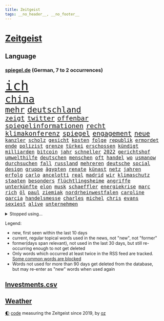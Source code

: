 ```yaml
---
title: Zeitgeist
tags: __no_header__, __no_footer__
---
```


# [Zeitgeist](https://oliz.io/zeitgeist/)

## Language

<h3><a href="https://www.spiegel.de" target="_blank">spiegel.de</a> (German, 7 to 2 occurrences)</h3>
<p style="font-family:monospace">
<span style="font-size:32pt"><a href="news_links.html#ich" class="current">ich</a></span>
<br>
<span style="font-size:24pt"><a href="news_links.html#china" class="current">china</a></span>
<br>
<span style="font-size:20pt"><a href="news_links.html#mehr" class="current">mehr</a></span>
<span style="font-size:20pt"><a href="news_links.html#deutschland" class="current">deutschland</a></span>
<br>
<span style="font-size:16pt"><a href="news_links.html#zeigt" class="current">zeigt</a></span>
<span style="font-size:16pt"><a href="news_links.html#twitter" class="current">twitter</a></span>
<span style="font-size:16pt"><a href="news_links.html#offenbar" class="current">offenbar</a></span>
<span style="font-size:16pt"><a href="news_links.html#spiegelinformationen" class="current">spiegelinformationen</a></span>
<span style="font-size:16pt"><a href="news_links.html#recht" class="current">recht</a></span>
<span style="font-size:16pt"><a href="news_links.html#klimakonferenz" class="new">klimakonferenz</a></span>
<span style="font-size:16pt"><a href="news_links.html#spiegel" class="current">spiegel</a></span>
<span style="font-size:16pt"><a href="news_links.html#engagement" class="current">engagement</a></span>
<span style="font-size:16pt"><a href="news_links.html#neue" class="current">neue</a></span>
<br>
<span style="font-size:12pt"><a href="news_links.html#kanzler" class="current">kanzler</a></span>
<span style="font-size:12pt"><a href="news_links.html#scholz" class="current">scholz</a></span>
<span style="font-size:12pt"><a href="news_links.html#gesicht" class="current">gesicht</a></span>
<span style="font-size:12pt"><a href="news_links.html#kosten" class="current">kosten</a></span>
<span style="font-size:12pt"><a href="news_links.html#folge" class="current">folge</a></span>
<span style="font-size:12pt"><a href="news_links.html#republik" class="current">republik</a></span>
<span style="font-size:12pt"><a href="news_links.html#ermordet" class="current">ermordet</a></span>
<span style="font-size:12pt"><a href="news_links.html#ende" class="current">ende</a></span>
<span style="font-size:12pt"><a href="news_links.html#polizist" class="current">polizist</a></span>
<span style="font-size:12pt"><a href="news_links.html#grenze" class="current">grenze</a></span>
<span style="font-size:12pt"><a href="news_links.html#türkei" class="current">türkei</a></span>
<span style="font-size:12pt"><a href="news_links.html#erschossen" class="current">erschossen</a></span>
<span style="font-size:12pt"><a href="news_links.html#kündigt" class="current">kündigt</a></span>
<span style="font-size:12pt"><a href="news_links.html#milliarden" class="current">milliarden</a></span>
<span style="font-size:12pt"><a href="news_links.html#bitcoin" class="current">bitcoin</a></span>
<span style="font-size:12pt"><a href="news_links.html#jahr" class="current">jahr</a></span>
<span style="font-size:12pt"><a href="news_links.html#schneller" class="current">schneller</a></span>
<span style="font-size:12pt"><a href="news_links.html#2022" class="current">2022</a></span>
<span style="font-size:12pt"><a href="news_links.html#gerichtshof" class="current">gerichtshof</a></span>
<span style="font-size:12pt"><a href="news_links.html#umwelthilfe" class="current">umwelthilfe</a></span>
<span style="font-size:12pt"><a href="news_links.html#deutschen" class="current">deutschen</a></span>
<span style="font-size:12pt"><a href="news_links.html#menschen" class="current">menschen</a></span>
<span style="font-size:12pt"><a href="news_links.html#oft" class="current">oft</a></span>
<span style="font-size:12pt"><a href="news_links.html#handel" class="current">handel</a></span>
<span style="font-size:12pt"><a href="news_links.html#wo" class="current">wo</a></span>
<span style="font-size:12pt"><a href="news_links.html#usmanow" class="current">usmanow</a></span>
<span style="font-size:12pt"><a href="news_links.html#durchsuchen" class="current">durchsuchen</a></span>
<span style="font-size:12pt"><a href="news_links.html#fall" class="current">fall</a></span>
<span style="font-size:12pt"><a href="news_links.html#russland" class="current">russland</a></span>
<span style="font-size:12pt"><a href="news_links.html#mehreren" class="current">mehreren</a></span>
<span style="font-size:12pt"><a href="news_links.html#deutsche" class="current">deutsche</a></span>
<span style="font-size:12pt"><a href="news_links.html#social" class="current">social</a></span>
<span style="font-size:12pt"><a href="news_links.html#design" class="current">design</a></span>
<span style="font-size:12pt"><a href="news_links.html#gruppe" class="current">gruppe</a></span>
<span style="font-size:12pt"><a href="news_links.html#ägypten" class="current">ägypten</a></span>
<span style="font-size:12pt"><a href="news_links.html#renate" class="new">renate</a></span>
<span style="font-size:12pt"><a href="news_links.html#künast" class="new">künast</a></span>
<span style="font-size:12pt"><a href="news_links.html#netz" class="current">netz</a></span>
<span style="font-size:12pt"><a href="news_links.html#jahren" class="current">jahren</a></span>
<span style="font-size:12pt"><a href="news_links.html#erfolg" class="current">erfolg</a></span>
<span style="font-size:12pt"><a href="news_links.html#carlo" class="current">carlo</a></span>
<span style="font-size:12pt"><a href="news_links.html#ancelotti" class="current">ancelotti</a></span>
<span style="font-size:12pt"><a href="news_links.html#real" class="current">real</a></span>
<span style="font-size:12pt"><a href="news_links.html#madrid" class="current">madrid</a></span>
<span style="font-size:12pt"><a href="news_links.html#wir" class="current">wir</a></span>
<span style="font-size:12pt"><a href="news_links.html#klimaschutz" class="current">klimaschutz</a></span>
<span style="font-size:12pt"><a href="news_links.html#staaten" class="current">staaten</a></span>
<span style="font-size:12pt"><a href="news_links.html#besonders" class="current">besonders</a></span>
<span style="font-size:12pt"><a href="news_links.html#flüchtlingsheime" class="new">flüchtlingsheime</a></span>
<span style="font-size:12pt"><a href="news_links.html#angriffe" class="current">angriffe</a></span>
<span style="font-size:12pt"><a href="news_links.html#unterkünfte" class="current">unterkünfte</a></span>
<span style="font-size:12pt"><a href="news_links.html#elon" class="current">elon</a></span>
<span style="font-size:12pt"><a href="news_links.html#musk" class="current">musk</a></span>
<span style="font-size:12pt"><a href="news_links.html#schaeffler" class="new">schaeffler</a></span>
<span style="font-size:12pt"><a href="news_links.html#energiekrise" class="current">energiekrise</a></span>
<span style="font-size:12pt"><a href="news_links.html#marc" class="current">marc</a></span>
<span style="font-size:12pt"><a href="news_links.html#rich" class="new">rich</a></span>
<span style="font-size:12pt"><a href="news_links.html#öl" class="current">öl</a></span>
<span style="font-size:12pt"><a href="news_links.html#paul" class="current">paul</a></span>
<span style="font-size:12pt"><a href="news_links.html#ziemiak" class="new">ziemiak</a></span>
<span style="font-size:12pt"><a href="news_links.html#nordrheinwestfalen" class="current">nordrheinwestfalen</a></span>
<span style="font-size:12pt"><a href="news_links.html#caroline" class="current">caroline</a></span>
<span style="font-size:12pt"><a href="news_links.html#garcia" class="current">garcia</a></span>
<span style="font-size:12pt"><a href="news_links.html#handelsmesse" class="new">handelsmesse</a></span>
<span style="font-size:12pt"><a href="news_links.html#charles" class="current">charles</a></span>
<span style="font-size:12pt"><a href="news_links.html#michel" class="current">michel</a></span>
<span style="font-size:12pt"><a href="news_links.html#chris" class="current">chris</a></span>
<span style="font-size:12pt"><a href="news_links.html#evans" class="new">evans</a></span>
<span style="font-size:12pt"><a href="news_links.html#sexiest" class="new">sexiest</a></span>
<span style="font-size:12pt"><a href="news_links.html#alive" class="current">alive</a></span>
<span style="font-size:12pt"><a href="news_links.html#unternehmen" class="current">unternehmen</a></span>
</p>
<details>
<summary>Stopped using...</summary>
<p class="former" style="font-size:12pt">
früh(748) aufgerufen(747) ruhe(747) coronaregeln(746) kliniken(746) neuinfektionen(746) reiner(746) senat(746) volker(746) gesamte(745) manager(745) mitte(745) privaten(745) terroristen(745) vermutlich(745) zuerst(745) bayerische(744) bundesrepublik(744) ddr(744) erinnerungen(744) hört(744) million(744) regisseur(744) schlimm(744) schwedische(744) trägt(744) badenwürttembergs(743) bayerns(743) erheblich(743) gemeinde(743) gemessen(743) hollywood(743) ifoinstitut(743) protestiert(743) treibt(743) alpen(742) bedeuten(742) bundesland(742) eugh(742) hongkong(742) standort(742) theater(742) verfolgen(742) jörg(741) kochinstitut(741) mutmaßlich(741) provinz(741) sicherte(741) spektakulär(741) todesfälle(741) usamerikaner(741) andrea(740) bayerischen(740) cdupolitiker(740) dietmar(740) kanzlerin(740) kontrolliert(740) leichen(740) richterin(740) rki(740) stößt(740) walter(740) argumente(739) aufs(739) kapitol(739) kardinal(739) null(739) party(739) schwierigkeiten(739) siebentageinzidenz(739) teilnehmer(739) 125(738) 44(738) billionen(738) dominiert(738) englischen(738) hans(738) medikamente(738) rückschlag(738) usaußenminister(738) verbindung(738) voller(738) who(738) öffentlichkeit(738) demonstrationen(737) ehren(737) einzug(737) geduld(737) kommission(737) länge(737) selben(737) wales(737) debüt(736) dienen(736) hamilton(736) leyen(736) riss(736) schlug(736) sinken(736) beachten(735) leid(735) persönlich(735) verbindet(735) verlierer(735) wären(735) bedenken(734) messi(734) trauen(734) punkt(733) schlagzeilen(733) studien(733) störung(733) tonnen(733) trennen(733) viertelfinale(733) anteil(732) aufklären(732) bekamen(732) dreht(732) geschafft(732) verfügung(732) entsprechende(731) entwickeln(731) festgestellt(731) löste(731) schmidt(731) inzidenz(730) stärke(730) versprochen(730) eigener(729) fortgesetzt(729) philipp(729) polnische(729) schwerem(729) ständig(729) bestraft(728) jemen(728) töten(728) verbreiten(728) aktivistin(727) näher(727) porsche(727) produzieren(727) spektakuläre(727) aktiv(726) coronatests(726) gaben(726) impfkampagne(724) nase(724) gesundheitsministerium(723) prognosen(723) varianten(723) antonio(722) nah(722) alexandra(721) einreise(721) engpässe(721) garten(721) schaffte(721) stieß(721) amerikas(719) singapur(719) richard(718) heftiger(717) chats(716) trug(716) züge(716) sergio(715) enttäuschung(714) regelung(714) produziert(712) stört(712) antrag(710) profis(710) angeboten(709) heutigen(709) uhaft(709) schock(707) bundesnetzagentur(703) mindestlohn(703) provoziert(702) 91(701) 36(699) patzt(699) ursprünglich(699) entspannt(693) palästinenser(693) strukturen(686) blinken(675) größe(673) rückte(672) gelangt(668) woelki(663) leiter(658) lieferketten(647) autobauer(628) fuhren(627) bein(605) kannte(604) kryptowährungen(603) medaille(600) strecken(576) 15jähriger(571) lahm(571) diplomatische(568) reisenden(565) rumänien(557) vehement(554) finanziert(543) stoltenberg(542) trost(537) eskalierte(534) bka(533) dynamo(525) gegend(509) parlamentswahlen(502) flohen(501) kw(497) müll(493) geflüchtet(488) leichten(486) zerstörte(479) kilogramm(472) coup(465) emirate(465) boston(461) floh(460) brücken(456) waldbrand(452) oberbayern(449) amoklauf(445) komitee(443) erfolgreichste(442) 120(438) norwegischen(438) stürme(433) highlights(431) bedrohen(430) genervt(430) gesammelt(425) anlage(417) ausfälle(416) regierte(416) nouripour(415) omid(415) zeitungsbericht(415) dax(414) niedergang(414) überraschende(411) staatspräsident(403) illegaler(402) teamkollege(401) gesetzentwurf(399) pazifik(398) messe(396) fünftel(395) spiegelkorrespondent(395) elfjährige(389) erzbischof(389) exklusiven(388) geladen(388) mehrwertsteuer(388) bedrängnis(386) millionenhöhe(386) einigt(383) mutmaßliches(383) kleinere(381) briefe(380) fdppolitiker(377) einschätzungen(372) ferrari(372) coronalage(366) andrang(362) studenten(360) ostdeutschland(358) schlimme(358) gap(357) 30000(356) 41(355) sprecherin(354) beliebt(353) härte(353) rechtsextremer(353) schülerin(353) kardashian(351) baldwin(348) verwehrt(345) euländer(344) donbass(342) 77(337) beitreten(337) empfindliche(333) vatikan(332) winfried(332) gewaltsamen(331) energiekonzern(323) arbeitswelt(320) kretschmann(317) 87(312) verabschieden(312) eukommissionschefin(308) wiegen(306) einzig(303) frühe(302) beamter(301) brown(301) organisiert(298) finnlands(297) menschenrechtler(296) problematisch(296) audi(294) oscar(293) sozialleistungen(293) allzu(288) stuhl(288) wimbledon(288) kannten(287) wolf(285) zusammenhalt(283) mutigen(282) soldat(282) lebensmittelpreise(280) versteigerung(280) berichteten(279) kassel(277) spielern(276) baute(273) rio(273) vielfalt(273) spaltung(272) handelte(268) iraner(266) verbessern(266) verweisen(266) marilyn(264) helikopter(263) dresdner(261) dramatischer(260) abzuwenden(259) auswertung(259) genaue(259) herausgefunden(259) stuttgarter(259) experiment(257) weltgrößte(256) barbara(255) klagte(254) abgeschnitten(252) schätzt(252) zurecht(252) verpflichtende(251) fraglich(250) schnellste(250) infolge(248) vereinigte(248) abschaffung(247) anhalten(245) weltgesundheitsorganisation(245) funk(242) ansprache(241) entscheidende(240) motiven(240) 19jährige(239) akt(239) problems(239) zivilen(239) vögel(238) gestärkt(235) flughafens(234) traurig(234) zugesagt(233) analysen(232) drittes(232) bezahlung(230) finaleinzug(230) gebiete(228) 170(226) befanden(225) sanktionspaket(225) sportart(225) schwache(224) sang(223) verfolgungsjagd(222) austausch(221) hochschule(221) bargeld(219) ferne(219) h(219) beitritt(218) greg(214) ungewiss(214) monarchie(213) patrick(212) achtzigern(210) breiten(210) landung(210) drücken(209) klassenzimmer(209) abgeschoben(208) trier(207) burkhard(205) leitungen(205) regie(205) pole(203) rauch(203) smarten(203) wiedervereinigung(203) frauenfußball(202) raketenangriff(201) natobeitritt(200) auszugehen(199) verfolgung(198) freundinnen(197) zuflucht(197) g20(196) spielerinnen(196) fußballerinnen(195) fox(194) prag(194) bauten(192) fair(192) humor(192) orientierung(192) wärmer(192) kräften(191) riskieren(191) bühnen(190) gesenkt(189) packenden(189) lehrerverbände(188) 46(186) fellner(185) jamal(184) kotropfen(184) nachfolgerin(184) meeresspiegel(183) festland(182) gewaltverbrechen(182) nordrheinwestfälischen(181) sammelte(181) bogen(180) ausbeutung(179) bergsteiger(178) generalstaatsanwaltschaft(177) schindler(177) verwechslung(176) arminia(175) einsetzt(175) wahre(174) bayreuth(173) schwedens(173) wehrmacht(172) anrecht(171) mysteriösen(170) szenario(170) würdigung(170) aufsteiger(167) brände(167) dänische(167) schwedischen(166) set(166) entbunden(165) stürmte(165) überfüllten(165) di(163) alec(162) walker(162) wütende(162) händeringend(161) kürzt(161) münchens(161) ablesen(160) kleinem(160) ankara(159) konzerte(159) privatleute(159) wasserknappheit(159) plagt(158) stramm(158) zurückgelassen(158) assadregimes(157) ewigen(157) momentan(156) stresstest(156) lngterminal(155) erleichtert(154) vermittelte(154) vorgeschrieben(154) längerer(153) schutzmasken(153) umbringen(153) auszugleichen(152) bgh(151) boote(151) tschechische(151) kai(150) kleid(150) 8(149) dänischen(149) f(149) monroe(149) nationalisten(149) dürren(148) abholzung(147) balkon(147) weitreichenden(147) detailliert(146) gremiums(146) hadert(146) starkgemacht(146) weckruf(146) vergewaltiger(145) debattiert(144) bezirk(143) elisabeth(143) gestürmt(143) japanische(143) beruhigen(142) entwickler(142) günter(142) nervös(142) studiert(142) liv(141) ulrich(141) bistum(140) exmann(140) handgreiflich(140) ortskräfte(140) toben(140) malaika(139) stürmten(138) anhaltende(137) bedrohte(137) einschlafen(137) junta(137) rechtlich(137) empfehlungen(136) riefen(136) uvalde(136) wohlstandsverlust(136) kandidiert(135) spacey(135) spätes(135) erstickte(134) triumphierte(134) unhcr(134) joshua(133) kimmich(133) lenkt(133) nächster(133) prince(133) bar(131) schergen(131) zuwanderer(131) betreuung(130) haushaltspolitik(130) periode(130) teamchef(130) geschäftsmodell(129) sexistischer(129) charakterlichen(128) linker(128) verschrieben(128) andrew(126) angezählt(126) bahnsteig(126) medikament(126) pendler(126) putsch(126) gedeckelt(125) nähert(124) posse(124) sahen(124) favre(123) südlich(123) verfassungsänderung(123) rechtskräftig(122) keinerlei(121) nahrung(121) persönlicher(121) kämen(120) rudert(120) spitzt(120) brett(119) valley(119) wmhalbfinale(119) einschlagen(117) mob(117) schlachten(117) wozu(117) beurlaubt(116) fashion(116) heiklen(116) löcher(116) regenbogenfahne(116) befördert(115) glücklos(115) hardliner(115) pay(115) plakate(115) riesig(114) 52(113) kadyrow(113) ramsan(113) revolutionieren(113) technologie(113) temperatur(113) zeige(113) 230(112) campus(112) passau(112) geeigneten(111) hungernden(111) weltstar(111) überwunden(111) rast(110) hof(109) verstoßen(109) eautos(108) extra(108) hosen(108) katholiken(108) kilo(108) sehe(108) tasche(108) alain(107) elvis(107) energieunternehmen(107) mogelpackung(107) niedersachsens(107) kette(106) orientieren(106) ursprung(106) ausmaße(105) erlegen(105) frauenrechte(105) week(105) bergregion(104) coronajahr(104) funktionierte(104) oslo(104) layla(103) bahnstreik(102) brettspiel(102) eingeschlagen(102) weile(102) billig(101) golfregion(101) konto(101) paulo(101) são(101) 17jährigen(100) handgemenge(100) na(100) partien(100) schlief(100) gassparen(99) lucas(98) patientinnen(97) rechtsruck(97) sexistische(97) autokrat(96) folgten(96) klagten(96) verbands(96) aktueller(95) außenwelt(95) dach(95) edinburgh(95) saisonauftakt(95) högel(94) niels(94) mitentscheiden(93) privater(93) verträge(93) wählten(93) lokomotive(92) nördlich(92) doppelleben(91) gefährt(91) lizenzen(91) pistorius(91) prüfungen(91) topverdiener(91) verblüffende(91) ausreißer(90) bergwanderer(90) grönland(90) massentauglich(90) tagebücher(90) 6000(89) ablaufen(89) abschneidet(89) erzeugen(89) gassperren(89) menschenrechtsorganisationen(89) drehten(88) filmregisseur(88) freispruch(88) mangellage(88) skifahrer(88) toilette(88) format(87) anfühlt(86) ausbleiben(86) gelähmt(86) grundsteuer(86) känguru(86) salz(86) vermietern(86) anhaltspunkte(85) feststellung(85) handgreiflichkeiten(85) raubt(85) scheiterten(85) sinatra(85) sommerfest(85) sterberate(85) uber(85) wuchtigen(85) kategorie(84) schottischen(84) verabreicht(84) wettbewerbe(84) entgegengestellt(83) radfahrer(83) realpolitik(83) 132(82) 60jährige(82) antony(82) größtes(82) milizen(82) sicherheitslage(82) woman(82) überragte(82) aufrechterhalten(81) dänischer(81) gender(81) hallo(81) lokalen(81) unterschlupf(81) befeuern(80) diffusen(80) laute(80) markenkern(80) nordsyrien(80) taxi(80) 134(79) bestritten(79) kanalinsel(79) kommentator(79) mateusz(79) schlossen(79) gefühlt(78) gesang(78) heizung(78) trailer(78) umverteilung(78) dreierbündnis(77) entgegenwirken(77) farce(77) metropolen(77) seid(77) torpediert(77) üblich(77) holten(76) lizzo(76) notbremsung(76) usmusikerin(76) bestsellerautor(75) preissteigerung(75) saudische(75) 14jährige(74) 8000(74) entstand(74) kriselnden(74) manipulation(74) passte(74) vereinbarten(74) einzuziehen(73) feuerwehrmann(73) mansplaining(73) modediscounter(73) notfallplan(73) nothing(73) prototypen(73) stabhochspringer(73) gleichberechtigten(72) jared(72) marvin(72) prosieben(72) pullover(72) rudolph(72) rumäniens(72) shitstorm(72) verpflichtungen(72) überwiegend(72) coronaisolation(71) ghislaine(71) krankenhausgesellschaft(71) maxwell(71) mitansehen(71) politikwissenschaftler(71) spieleklassiker(71) vergebens(71) vorschlagen(71) wunden(71) angeln(70) baerbocks(70) befreite(70) eingekesselt(70) ost(70) souveräner(70) synodaler(70) vertuscht(70) berechtigten(69) evakuieren(69) fremdverschulden(69) isolationspflicht(69) parteikollegin(69) professor(69) slogan(69) straelen(69) walisischen(69) zuschüssen(69) ermutigt(68) satan(68) siegessicher(68) sozialsystem(68) streiks(68) 25000(67) bambi(67) desantis(67) indischer(67) kapazität(67) katrin(67) steuerpläne(67) widersprach(67) andauernden(66) blenden(66) erhebliches(66) garantiert(66) schenkte(66) 131(65) anwärter(65) gasumlage(65) großflächige(65) kriegstreiberin(65) petraeus(65) stärkt(65) unoflüchtlingshilfswerk(65) besetzung(64) booten(64) canceln(64) drüben(64) eingeschlossene(64) endstation(64) skelettierte(64) usgeneral(64) wünsche(64) 138(63) fußballzweitligist(63) leistet(63) leiterin(63) manövern(63) nahles(63) uralte(63) ussenat(63) abgelegensten(62) beleidigte(62) films(62) frachtschiff(62) gaming(62) künste(62) leverkusener(62) musiala(62) porträt(62) disco(61) gesunde(61) lederhosen(61) linder(61) marken(61) unfassbare(61) viertligist(61) aufgewachsen(60) handbremse(60) klassenzimmern(60) völkerrechtswidrig(60) erklärten(59) janeiro(59) 63(58) coronainfektionen(58) festzelt(58) steuerentlastung(58) verschlossen(58) übernahm(58) filzaffäre(57) kappt(57) keinesfalls(57) lebensgefährliche(57) verurteilter(57) vorbestrafter(57) weigerte(57) geldwäsche(56) ramona(56) steuersatz(56) websites(56) abfedern(55) bronzemedaille(55) einstand(55) gebot(55) handschrift(55) oscarpreisträger(55) vorcoronaniveau(55) woanders(55) ardchef(54) audretsch(54) belastungen(54) filmfest(54) flüchtling(54) hilfspaket(54) komfort(54) mobilisiert(54) 19jährigen(53) altern(53) cumexskandal(53) entschlossene(53) fische(53) gott(53) havanna(53) kubas(53) schmuck(53) wallraff(53) abschläge(52) amtierende(52) sabotageakten(52) twittert(52) analysieren(51) annexion(51) geöffnete(51) jackson(51) missverständnis(51) rutschen(51) tätern(51) wohlwollen(51) glaubwürdigkeit(50) gräbt(50) richtete(50) schlaganfall(50) schwachstellen(50) spülen(50) angler(49) auszählungen(49) beschaffen(49) gekracht(49) lettland(49) populär(49) unternimmt(49) antónio(48) finne(48) randale(48) senkung(48) verbal(48) verdichten(48) abgabefrist(47) faschismus(47) haufen(47) rückten(47) unomenschenrechtsbüro(47) verfallen(47) drehbuchautor(46) künstlich(46) staatsfonds(46) zweistellig(46) causa(45) eröffneten(45) feierlaune(45) fernhalten(45) kinderbuch(45) ladekabel(45) pilotengewerkschaft(45) tabellenplatz(45) absatz(44) befürworten(44) eignung(44) entgehen(44) fortuna(44) irgendwie(44) klang(44) nervösen(44) rekordzahl(44) speisen(44) wyoming(44) biermann(43) indigener(43) stellenanzeigen(43) vorreiter(43) feierten(42) rassistischer(42) spiegeltitelgeschichte(42) versiegt(42) vertuschung(42) yorker(42) zerlegt(42) brummt(41) geteilt(41) recherchierte(41) rechnungen(41) usbörsenaufsicht(41) verfügbaren(41) versuchter(41) leistungssport(40) aufholjagd(39) berührt(39) erkältungssymptome(39) fraktionsvize(39) produzenten(39) riga(39) somalische(39) austragen(38) vorbeikommen(38) antideutsche(37) ausgestattet(37) breite(37) eingenommen(37) flüchtlingskrise(37) fraktionsspitze(37) grundsätzliche(37) senioren(37) singer(37) dracula(36) finanzministerium(36) menopause(36) rechtes(36) republikanische(36) toren(36) wohngeld(36) freigegeben(35) iranerinnen(35) lasst(35) leverkusens(35) listen(35) stemmen(35) tel(35) tüten(35) gegenangriff(34) himalaja(34) lebensmittelhändler(34) realitystar(34) seidl(34) expertenteam(33) lungeninfektion(33) malte(33) podiumsdiskussion(33) schulbezirk(33) spdministerpräsident(33) verwirrt(33) zurückeroberten(33) zurückgekommen(33) abgrenzung(32) baltische(32) eautobauer(32) entkam(32) recherche(32) titelverteidigung(32) überqueren(32) denis(31) elften(31) gebrauchen(31) holocaustüberlebende(31) prozessauftakt(31) rängen(31) bluthund(30) diensten(30) gaspipelines(30) gedächtnisverlust(30) gesunkenen(30) vollmundigen(30) ausnahmsweise(29) beliefern(29) betrogen(29) fachmesse(29) glückwünsche(29) maschinenpistole(29) thatcher(29) versorgern(29) verzögern(29) bedeutendsten(28) irland(28) vermasselte(28) angelina(27) eingriff(27) fußballfans(27) fußballnationalspieler(27) handelskette(27) jolie(27) modewelt(27) nationaltrainer(27) publikumsliebling(27) sparta(27) abschöpfung(26) enthauptet(26) kolonialismus(26) stillstand(26) triathlon(26) wandgemälde(26) auszug(25) gigantischen(25) lähmungen(25) protestcamp(25) vattenfall(25) wendepunkt(25) angreifen(24) aviv(24) erschließen(24) festung(24) finanzämter(24) sensible(24) tshirt(24) anstrengen(23) atmet(23) eigenschaften(23) einsamkeit(23) erwähnung(23) graz(23) mitteilte(23) ostfriesland(23) porschebörsengang(23) zahnarzt(23) zähne(23) buckingham(22) filmgeschichte(22) kompliziert(22) milliardenjongleur(22) nachbarstaat(22) palace(22) prunkvollen(22) arabischen(21) aussortiert(21) auswärtsspiele(21) bewaffnete(21) blond(21) informanten(21) inzidenzen(21) kontern(21) kruse(21) laufsteg(21) persönlichkeiten(21) zimmer(21) 47jährige(20) arzneimittel(20) bereichert(20) fortschritte(20) geströmt(20) heutzutage(20) vornehmen(20) zeilen(20) chronische(19) durchgesetzt(19) formell(19) konvoi(19) machtwechsel(19) manches(19) oppositionspartei(19) totaler(19) trüb(19) windhorst(19) arbeitsgericht(18) blockbuster(18) bruch(18) ewa(18) initiiert(18) londonmarathon(18) verpassten(18) vorausgesagt(18) nordhessen(17) silicon(17) smartwatch(17) spätere(17) berchtesgadener(16) brunsbüttel(16) bürgerliche(16) freiwillige(16) königsfamilie(16) niemann(16) propagandisten(16) testfahrt(16) versorgungssicherheit(16) filmstarts(15) fortan(15) hustensaft(15) riskante(15) staatlicher(15) steuerzahlern(15) tattoos(15) teilmobilmachung(15) bundespräsidentenwahl(14) eineinhalb(14) ernähren(14) erziehen(14) kommissar(14) oktoberfests(14) unileben(14) ballistische(13) bully(13) claas(13) gunners(13) hilary(13) jazz(13) lionel(13) militärdienst(13) olivier(13) relotius(13) ausnutzen(12) bewaffnen(12) feministischen(12) holzindustrie(12) maximalen(12) misstraut(12) mitgebracht(12) störer(12) überraschte(12) arbeitsbelastung(11) ausmaßes(11) contest(11) eurovision(11) grünheide(11) hit(11) rechtswidrig(11) sterbens(11) tendenz(11) unerwartete(11) wirbelsturm(11)
</p>
</details>
<p>Legend:
<ul>
<li><span class="new">new</span>, first seen within the last 10 days</li>
<li><span class="current">current</span>, regular topical words used in the news, not "new", not "former"</li>
<li><span class="former">former(days span relevant)</span>, not used in the last 30 days, but still re-occurring enough to not get deleted</li>
<li>Only words which occurred at least twice in the RSS feed are tracked. <a href="language/filters.py">Some common words are blocked</a></li>
<li>Words not used for more than 90 days get deleted from the database, but may re-enter as "new" words when used again</li>
</ul>
</p>

## [Investments](investments.html)[.csv](investments.csv)

## [Weather](weather.html)

<footer>
<a href="javascript:toggleTheme()" class="nav">🌓</a>
<a href="https://github.com/ooz/zeitgeist">code</a> measuring the Zeitgeist since 2019, by <a href="https://oliz.io">oz</a>
</footer>
